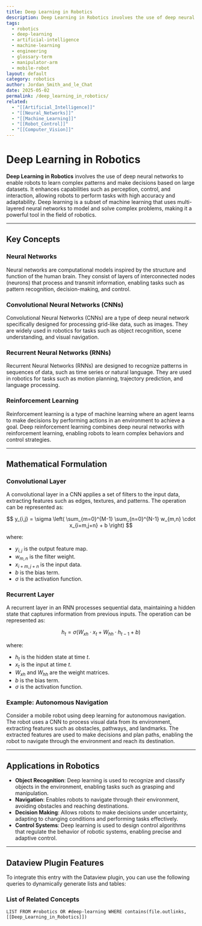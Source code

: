 ```yaml
---
title: Deep Learning in Robotics
description: Deep Learning in Robotics involves the use of deep neural networks to enable robots to learn complex patterns and make decisions based on large datasets, enhancing capabilities such as perception, control, and interaction.
tags:
  - robotics
  - deep-learning
  - artificial-intelligence
  - machine-learning
  - engineering
  - glossary-term
  - manipulator-arm
  - mobile-robot
layout: default
category: robotics
author: Jordan_Smith_and_le_Chat
date: 2025-05-02
permalink: /deep_learning_in_robotics/
related:
  - "[[Artificial_Intelligence]]"
  - "[[Neural_Networks]]"
  - "[[Machine_Learning]]"
  - "[[Robot_Control]]"
  - "[[Computer_Vision]]"
---
```


# Deep Learning in Robotics

**Deep Learning in Robotics** involves the use of deep neural networks to enable robots to learn complex patterns and make decisions based on large datasets. It enhances capabilities such as perception, control, and interaction, allowing robots to perform tasks with high accuracy and adaptability. Deep learning is a subset of machine learning that uses multi-layered neural networks to model and solve complex problems, making it a powerful tool in the field of robotics.

---

## Key Concepts

### Neural Networks

Neural networks are computational models inspired by the structure and function of the human brain. They consist of layers of interconnected nodes (neurons) that process and transmit information, enabling tasks such as pattern recognition, decision-making, and control.

### Convolutional Neural Networks (CNNs)

Convolutional Neural Networks (CNNs) are a type of deep neural network specifically designed for processing grid-like data, such as images. They are widely used in robotics for tasks such as object recognition, scene understanding, and visual navigation.

### Recurrent Neural Networks (RNNs)

Recurrent Neural Networks (RNNs) are designed to recognize patterns in sequences of data, such as time series or natural language. They are used in robotics for tasks such as motion planning, trajectory prediction, and language processing.

### Reinforcement Learning

Reinforcement learning is a type of machine learning where an agent learns to make decisions by performing actions in an environment to achieve a goal. Deep reinforcement learning combines deep neural networks with reinforcement learning, enabling robots to learn complex behaviors and control strategies.

---

## Mathematical Formulation

### Convolutional Layer

A convolutional layer in a CNN applies a set of filters to the input data, extracting features such as edges, textures, and patterns. The operation can be represented as:

$$
y_{i,j} = \sigma \left( \sum_{m=0}^{M-1} \sum_{n=0}^{N-1} w_{m,n} \cdot x_{i+m,j+n} + b \right)
$$

where:
- $y_{i,j}$ is the output feature map.
- $w_{m,n}$ is the filter weight.
- $x_{i+m,j+n}$ is the input data.
- $b$ is the bias term.
- $\sigma$ is the activation function.

### Recurrent Layer

A recurrent layer in an RNN processes sequential data, maintaining a hidden state that captures information from previous inputs. The operation can be represented as:

$$
h_t = \sigma \left( W_{xh} \cdot x_t + W_{hh} \cdot h_{t-1} + b \right)
$$

where:
- $h_t$ is the hidden state at time $t$.
- $x_t$ is the input at time $t$.
- $W_{xh}$ and $W_{hh}$ are the weight matrices.
- $b$ is the bias term.
- $\sigma$ is the activation function.

### Example: Autonomous Navigation

Consider a mobile robot using deep learning for autonomous navigation. The robot uses a CNN to process visual data from its environment, extracting features such as obstacles, pathways, and landmarks. The extracted features are used to make decisions and plan paths, enabling the robot to navigate through the environment and reach its destination.

---

## Applications in Robotics

- **Object Recognition**: Deep learning is used to recognize and classify objects in the environment, enabling tasks such as grasping and manipulation.
- **Navigation**: Enables robots to navigate through their environment, avoiding obstacles and reaching destinations.
- **Decision Making**: Allows robots to make decisions under uncertainty, adapting to changing conditions and performing tasks effectively.
- **Control Systems**: Deep learning is used to design control algorithms that regulate the behavior of robotic systems, enabling precise and adaptive control.

---

## Dataview Plugin Features

To integrate this entry with the Dataview plugin, you can use the following queries to dynamically generate lists and tables:

### List of Related Concepts

```dataview
LIST FROM #robotics OR #deep-learning WHERE contains(file.outlinks, [[Deep_Learning_in_Robotics]])
